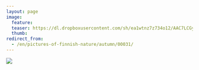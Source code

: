 ```yaml
---
layout: page
image:
  feature:
  teaser: https://dl.dropboxusercontent.com/sh/ea1wtnz7z734o12/AAC7LCGy_QKrUt2S6pq68yNMa/luontokuvat/syksy/DSC14429-245px.jpg
  thumb:
redirect_from:
  - /en/pictures-of-finnish-nature/autumn/00031/
---
```


[![](https://dl.dropboxusercontent.com/sh/ea1wtnz7z734o12/AAAdvJDE1xBUsp9fawHw_jSma/luontokuvat/syksy/DSC14429-800px.jpg)](https://dl.dropboxusercontent.com/sh/ea1wtnz7z734o12/AACfQ9eSJPXH_G7vUgTujwrxa/luontokuvat/syksy/DSC14429.jpg)
